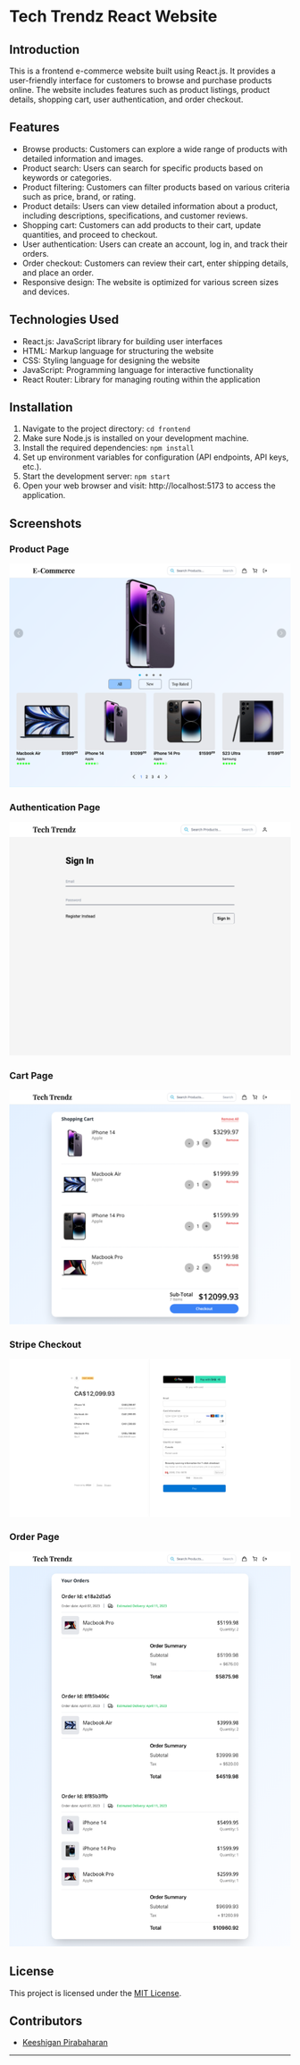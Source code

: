 # Tech Trendz React Website

## Introduction

This is a frontend e-commerce website built using React.js. It provides a user-friendly interface for customers to browse and purchase products online. The website includes features such as product listings, product details, shopping cart, user authentication, and order checkout.

## Features

- Browse products: Customers can explore a wide range of products with detailed information and images.
- Product search: Users can search for specific products based on keywords or categories.
- Product filtering: Customers can filter products based on various criteria such as price, brand, or rating.
- Product details: Users can view detailed information about a product, including descriptions, specifications, and customer reviews.
- Shopping cart: Customers can add products to their cart, update quantities, and proceed to checkout.
- User authentication: Users can create an account, log in, and track their orders.
- Order checkout: Customers can review their cart, enter shipping details, and place an order.
- Responsive design: The website is optimized for various screen sizes and devices.

## Technologies Used

- React.js: JavaScript library for building user interfaces
- HTML: Markup language for structuring the website
- CSS: Styling language for designing the website
- JavaScript: Programming language for interactive functionality
- React Router: Library for managing routing within the application

## Installation

1. Navigate to the project directory: `cd frontend`
2. Make sure Node.js is installed on your development machine.
3. Install the required dependencies: `npm install`
4. Set up environment variables for configuration (API endpoints, API keys, etc.).
5. Start the development server: `npm start`
6. Open your web browser and visit: http://localhost:5173 to access the application.

## Screenshots

### Product Page

![ProductPage](../pictures/frontend/ProductPage.png)

### Authentication Page

![AuthPage](../pictures/frontend/AuthPage.png)

### Cart Page

![CartPage](../pictures/frontend/CartPage.png)

### Stripe Checkout

![StripeCheckout](../pictures/frontend/StripeCheckout.png)

### Order Page

![OrderPage](../pictures/frontend/OrderPage.png)  

## License

This project is licensed under the [MIT License](https://opensource.org/licenses/MIT).

## Contributors

- [Keeshigan Pirabaharan](https://github.com/kpirabaharan/Sociopedia.git)

---
